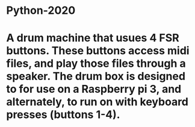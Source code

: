 # Python-2020
# A drum machine that usues 4 FSR buttons.  These buttons access midi files, and play those files through a speaker.  The drum box is designed to for use on a Raspberry pi 3, and alternately, to run on with keyboard presses (buttons 1-4).
